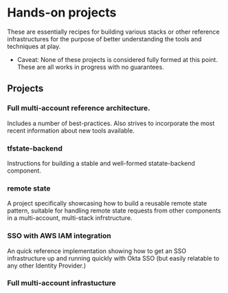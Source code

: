 # Hands-on projects
These are essentially recipes for building various stacks or other reference infrastructures for the purpose of better understanding the tools and techniques at play. 

* Caveat:  None of these projects is considered fully formed at this point. These are all works in progress with no guarantees.

## Projects

### Full multi-account reference architecture.  
Includes a number of best-practices. Also strives to incorporate the most recent information about new tools available. 

### tfstate-backend
Instructions for building a stable and well-formed statate-backend component. 

### remote state 
A project specifically showcasing how to build a reusable remote state pattern, suitable for handling remote state requests from other components in a multi-account, multi-stack infrstructure. 

### SSO with AWS IAM integration
An quick reference implementation showing how to get an SSO infrastructure up and running quickly with Okta SSO (but easily relatable to any other Identity Provider.)

### Full multi-account infrastucture


